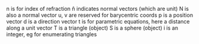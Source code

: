 n is for index of refraction
n̂ indicates normal vectors (which are unit)
N is also a normal vector
u, v are reserved for barycentric coords
p is a position vector
d is a direction vector
t is for parametric equations, here a distance along a unit vector
T is a triangle (object)
S is a sphere (object)
i is an integer, eg for enumerating triangles

